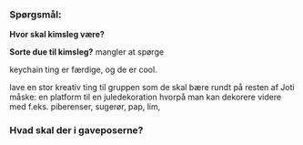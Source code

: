 ### Spørgsmål:
**Hvor skal kimsleg være?**


**Sorte due til kimsleg?**
mangler at spørge


keychain ting er færdige, og de er cool.

lave en stor kreativ ting til gruppen som de skal bære rundt på resten af Joti
måske: en platform til en juledekoration hvorpå man kan dekorere videre med f.eks. piberenser, sugerør, pap, lim, 

### Hvad skal der i gaveposerne?
